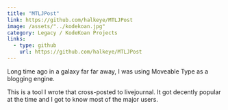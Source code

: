 ```yaml
---
title: "MTLJPost"
link: https://github.com/halkeye/MTLJPost
image: /assets/"../kodekoan.jpg"
category: Legacy / KodeKoan Projects
links:
  - type: github
    url: https://github.com/halkeye/MTLJPost
---
```


Long time ago in a galaxy far far away, I was using Moveable Type as a blogging engine.

This is a tool I wrote that cross-posted to livejournal. It got decently popular at the time and I got to know most of the major users.

